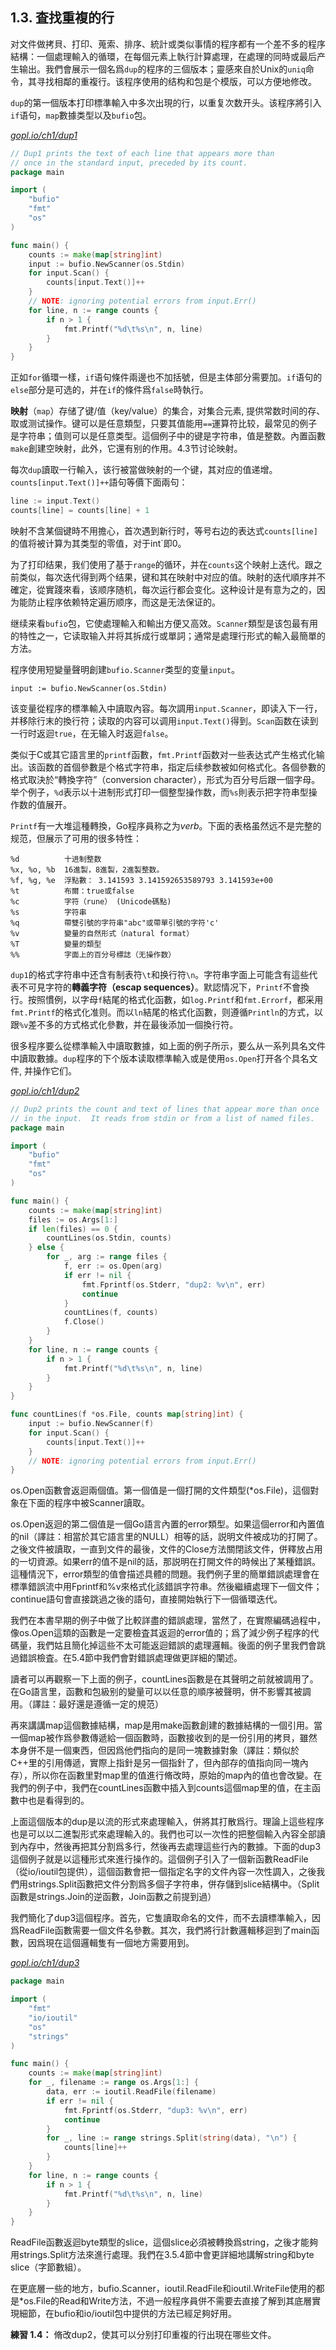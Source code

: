 ## 1.3. 査找重複的行

对文件做拷貝、打印、蒐索、排序、統計或类似事情的程序都有一个差不多的程序結構：一個處理輸入的循環，在每個元素上執行計算處理，在處理的同時或最后产生输出。我們會展示一個名爲`dup`的程序的三個版本；靈感來自於Unix的`uniq`命令，其寻找相鄰的重複行。该程序使用的结构和包是个模版，可以方便地修改。

`dup`的第一個版本打印標準輸入中多次出現的行，以重复次数开头。该程序將引入`if`语句，`map`數據类型以及`bufio`包。

<u><i>gopl.io/ch1/dup1</i></u>
```go
// Dup1 prints the text of each line that appears more than
// once in the standard input, preceded by its count.
package main

import (
	"bufio"
	"fmt"
	"os"
)

func main() {
	counts := make(map[string]int)
	input := bufio.NewScanner(os.Stdin)
	for input.Scan() {
		counts[input.Text()]++
	}
	// NOTE: ignoring potential errors from input.Err()
	for line, n := range counts {
		if n > 1 {
			fmt.Printf("%d\t%s\n", n, line)
		}
	}
}
```

正如`for`循環一樣，`if`语句條件兩邊也不加括號，但是主体部分需要加。`if`语句的`else`部分是可选的，并在`if`的條件爲`false`時執行。

**映射**（`map`）存储了键/值（key/value）的集合，对集合元素, 提供常数时间的存、取或测试操作。键可以是任意類型，只要其值能用`==`運算符比较，最常见的例子是字符串；值则可以是任意类型。這個例子中的键是字符串，值是整数。內置函數`make`創建空映射，此外，它還有别的作用。4.3节讨论映射。

每次`dup`讀取一行輸入，该行被當做映射的一个键，其对应的值递增。`counts[input.Text()]++`語句等價下面兩句：

```go
line := input.Text()
counts[line] = counts[line] + 1
```

映射不含某個键時不用擔心，首次遇到新行时，等号右边的表达式`counts[line]`的值将被计算为其类型的零值，对于int`即0。

为了打印结果，我们使用了基于`range`的循环，并在`counts`这个映射上迭代。跟之前类似，每次迭代得到两个结果，键和其在映射中对应的值。映射的迭代順序并不確定，從實踐來看，该顺序随机，每次运行都会变化。这种设计是有意为之的，因为能防止程序依赖特定遍历顺序，而这是无法保证的。

继续来看`bufio`包，它使處理輸入和輸出方便又高效。`Scanner`類型是该包最有用的特性之一，它读取输入并将其拆成行或單詞；通常是處理行形式的輸入最簡單的方法。

程序使用短變量聲明創建`bufio.Scanner`类型的变量`input`。

```
input := bufio.NewScanner(os.Stdin)
```

该变量從程序的標準輸入中讀取內容。每次調用`input.Scanner`，即读入下一行，并移除行末的換行符；读取的内容可以调用`input.Text()`得到。`Scan`函数在读到一行时返迴`true`，在无输入时返迴`false`。

类似于C或其它語言里的`printf`函數，`fmt.Printf`函数对一些表达式产生格式化输出。该函数的首個參數是个格式字符串，指定后续参数被如何格式化。各個參數的格式取決於“轉換字符”（conversion character），形式为百分号后跟一個字母。举个例子，`%d`表示以十进制形式打印一個整型操作数，而`%s`則表示把字符串型操作数的值展开。

`Printf`有一大堆這種轉換，Go程序員称之为*verb*。下面的表格虽然远不是完整的规范，但展示了可用的很多特性：

```
%d          十进制整数
%x, %o, %b  16進製，8進製，2進製整数。
%f, %g, %e  浮點數： 3.141593 3.141592653589793 3.141593e+00
%t          布爾：true或false
%c          字符（rune） (Unicode碼點)
%s          字符串
%q          帶雙引號的字符串"abc"或帶單引號的字符'c'
%v          變量的自然形式（natural format）
%T          變量的類型
%%          字面上的百分号標誌（无操作数）
```

`dup1`的格式字符串中还含有制表符`\t`和换行符`\n`。字符串字面上可能含有這些代表不可見字符的**轉義字符（escap sequences）**。默認情况下，`Printf`不會換行。按照慣例，以字母`f`結尾的格式化函數，如`log.Printf`和`fmt.Errorf`，都采用`fmt.Printf`的格式化准则。而以`ln`結尾的格式化函數，则遵循`Println`的方式，以跟`%v`差不多的方式格式化參數，并在最後添加一個換行符。

很多程序要么從標準輸入中讀取數據，如上面的例子所示，要么从一系列具名文件中讀取數據。`dup`程序的下个版本读取標準輸入或是使用`os.Open`打开各个具名文件, 并操作它们。

<u><i>gopl.io/ch1/dup2</i></u>
```go
// Dup2 prints the count and text of lines that appear more than once
// in the input.  It reads from stdin or from a list of named files.
package main

import (
	"bufio"
	"fmt"
	"os"
)

func main() {
	counts := make(map[string]int)
	files := os.Args[1:]
	if len(files) == 0 {
		countLines(os.Stdin, counts)
	} else {
		for _, arg := range files {
			f, err := os.Open(arg)
			if err != nil {
				fmt.Fprintf(os.Stderr, "dup2: %v\n", err)
				continue
			}
			countLines(f, counts)
			f.Close()
		}
	}
	for line, n := range counts {
		if n > 1 {
			fmt.Printf("%d\t%s\n", n, line)
		}
	}
}

func countLines(f *os.File, counts map[string]int) {
	input := bufio.NewScanner(f)
	for input.Scan() {
		counts[input.Text()]++
	}
	// NOTE: ignoring potential errors from input.Err()
}
```

os.Open函數會返迴兩個值。第一個值是一個打開的文件類型(\*os.File)，這個對象在下面的程序中被Scanner讀取。

os.Open返迴的第二個值是一個Go語言內置的error類型。如果這個error和內置值的nil（譯註：相當於其它語言里的NULL）相等的話，説明文件被成功的打開了。之後文件被讀取，一直到文件的最後，文件的Close方法關閉該文件，併釋放占用的一切資源。如果err的值不是nil的話，那説明在打開文件的時候出了某種錯誤。這種情況下，error類型的值會描述具體的問題。我們例子里的簡單錯誤處理會在標準錯誤流中用Fprintf和%v來格式化該錯誤字符串。然後繼續處理下一個文件；continue語句會直接跳過之後的語句，直接開始執行下一個循環迭代。

我們在本書早期的例子中做了比較詳盡的錯誤處理，當然了，在實際編碼過程中，像os.Open這類的函數是一定要檢査其返迴的error值的；爲了減少例子程序的代碼量，我們姑且簡化掉這些不太可能返迴錯誤的處理邏輯。後面的例子里我們會跳過錯誤檢査。在5.4節中我們會對錯誤處理做更詳細的闡述。

讀者可以再觀察一下上面的例子，countLines函數是在其聲明之前就被調用了。在Go語言里，函數和包級别的變量可以以任意的順序被聲明，併不影響其被調用。（譯註：最好還是遵循一定的規范）

再來講講map這個數據結構，map是用make函數創建的數據結構的一個引用。當一個map被作爲參數傳遞給一個函數時，函數接收到的是一份引用的拷貝，雖然本身併不是一個東西，但因爲他們指向的是同一塊數據對象（譯註：類似於C++里的引用傳遞，實際上指針是另一個指針了，但內部存的值指向同一塊內存），所以你在函數里對map里的值進行脩改時，原始的map內的值也會改變。在我們的例子中，我們在countLines函數中插入到counts這個map里的值，在主函數中也是看得到的。

上面這個版本的dup是以流的形式來處理輸入，併將其打散爲行。理論上這些程序也是可以以二進製形式來處理輸入的。我們也可以一次性的把整個輸入內容全部讀到內存中，然後再把其分割爲多行，然後再去處理這些行內的數據。下面的dup3這個例子就是以這種形式來進行操作的。這個例子引入了一個新函數ReadFile（從io/ioutil包提供），這個函數會把一個指定名字的文件內容一次性調入，之後我們用strings.Split函數把文件分割爲多個子字符串，併存儲到slice結構中。（Split函數是strings.Join的逆函數，Join函數之前提到過）

我們簡化了dup3這個程序。首先，它隻讀取命名的文件，而不去讀標準輸入，因爲ReadFile函數需要一個文件名參數。其次，我們將行計數邏輯移迴到了main函數，因爲現在這個邏輯隻有一個地方需要用到。

<u><i>gopl.io/ch1/dup3</i></u>
```go
package main

import (
	"fmt"
	"io/ioutil"
	"os"
	"strings"
)

func main() {
	counts := make(map[string]int)
	for _, filename := range os.Args[1:] {
		data, err := ioutil.ReadFile(filename)
		if err != nil {
			fmt.Fprintf(os.Stderr, "dup3: %v\n", err)
			continue
		}
		for _, line := range strings.Split(string(data), "\n") {
			counts[line]++
		}
	}
	for line, n := range counts {
		if n > 1 {
			fmt.Printf("%d\t%s\n", n, line)
		}
	}
}
```

ReadFile函數返迴byte類型的slice，這個slice必須被轉換爲string，之後才能夠用strings.Split方法來進行處理。我們在3.5.4節中會更詳細地講解string和byte slice（字節數組）。

在更底層一些的地方，bufio.Scanner，ioutil.ReadFile和ioutil.WriteFile使用的都是*os.File的Read和Write方法，不過一般程序員併不需要去直接了解到其底層實現細節，在bufio和io/ioutil包中提供的方法已經足夠好用。

**練習 1.4：** 脩改dup2，使其可以分别打印重複的行出現在哪些文件。
